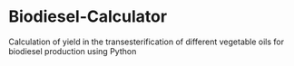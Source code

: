 # Biodiesel-Calculator
Calculation of  yield in the transesterification of different vegetable oils for biodiesel production using Python
